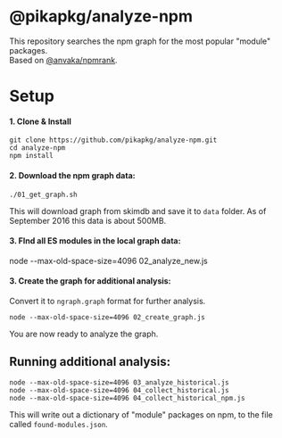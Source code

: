 # @pikapkg/analyze-npm

This repository searches the npm graph for the most popular "module" packages.  
Based on [@anvaka/npmrank](https://github.com/anvaka/npmrank).


# Setup

#### 1. Clone & Install
```
git clone https://github.com/pikapkg/analyze-npm.git
cd analyze-npm
npm install
```

#### 2. Download the npm graph data:

```
./01_get_graph.sh
```

This will download graph from skimdb and save it to `data` folder. As of
September 2016 this data is about 500MB.

#### 3. FInd all ES modules in the local graph data:

node --max-old-space-size=4096 02_analyze_new.js

#### 3. Create the graph for additional analysis:

Convert it to `ngraph.graph` format
for further analysis.

```
node --max-old-space-size=4096 02_create_graph.js
```

You are now ready to analyze the graph.

## Running additional analysis:

```
node --max-old-space-size=4096 03_analyze_historical.js
node --max-old-space-size=4096 04_collect_historical.js
node --max-old-space-size=4096 04_collect_historical_npm.js
```

This will write out a dictionary of "module" packages on npm, to the file called `found-modules.json`.
